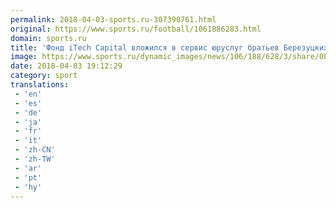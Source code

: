 ```yaml
---
permalink: 2018-04-03-sports.ru-307390761.html
original: https://www.sports.ru/football/1061886283.html
domain: sports.ru
title: 'Фонд iTech Capital вложился в сервис юруслуг братьев Березуцких «Амулекс»'
image: https://www.sports.ru/dynamic_images/news/106/188/628/3/share/0b0559.png
date: 2018-04-03 19:12:29
category: sport
translations: 
 - 'en'
 - 'es'
 - 'de'
 - 'ja'
 - 'fr'
 - 'it'
 - 'zh-CN'
 - 'zh-TW'
 - 'ar'
 - 'pt'
 - 'hy'
---
```


